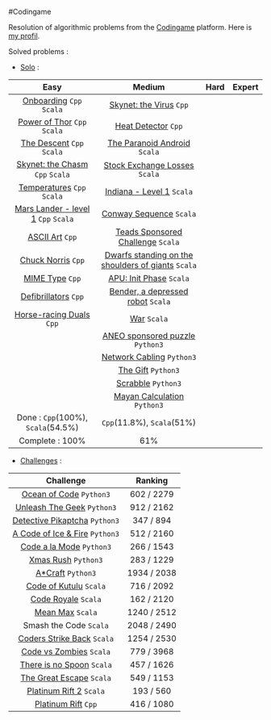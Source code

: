 #Codingame

Resolution of algorithmic problems from the [Codingame](http://www.codingame.com/) platform. Here is [my profil](https://www.codingame.com/profile/4cce36f2012969a9a20ea8fdd0a2d8f8960365).

Solved problems :
- [Solo](src/single/) :

| Easy | Medium | Hard | Expert
| :---: | :---: | :---: | :---: |
[Onboarding](src/single/1.easy/scala/1.onBoarding.scala) `Cpp` `Scala` | [Skynet: the Virus](src/single/2.medium/cpp/2.skynetTheVirus.cpp) `Cpp` ||
[Power of Thor](src/single/1.easy/scala/2.powerOfThor.scala) `Cpp` `Scala` | [Heat Detector](src/single/2.medium/cpp/5.heatDetector.cpp) `Cpp` ||
[The Descent](src/single/1.easy/scala/3.theDescent.scala) `Cpp` `Scala` | [The Paranoid Android](src/single/2.medium/scala/6.theParanoidAndroid.scala) `Scala`||
[Skynet: the Chasm](src/single/1.easy/scala/4.skynetTheChasm.scala) `Cpp` `Scala` | [Stock Exchange Losses](src/single/2.medium/scala/7.stockExchangeLosses.scala) `Scala`||
[Temperatures](src/single/1.easy/scala/5.temperatures.scala) `Cpp` `Scala` | [Indiana - Level 1](src/single/2.medium/scala/8.indiana_level1.scala) `Scala`||
[Mars Lander - level 1](src/single/1.easy/scala/6.marsLander_level1.scala) `Cpp` `Scala` | [Conway Sequence](src/single/2.medium/scala/10.conwaySequence.scala) `Scala` ||
[ASCII Art](src/single/1.easy/cpp/7.asciiArt.cpp) `Cpp` | [Teads Sponsored Challenge](src/challenge/scala/2.teads_finalVersion.scala) `Scala` ||
[Chuck Norris](src/single/1.easy/cpp/8.chuckNorris.cpp) `Cpp` | [Dwarfs standing on the shoulders of giants](src/single/2.medium/scala/12.dwarfsStandingOnTheShouldersOfGiants.scala) `Scala` ||
[MIME Type](src/single/1.easy/cpp/9.mime_type.cpp) `Cpp` | [APU: Init Phase](src/single/2.medium/scala/1.APU_initPhase.scala) `Scala` ||
[Defibrillators](src/single/1.easy/cpp/10.defibrillators.cpp) `Cpp` | [Bender, a depressed robot](src/single/2.medium/scala/13.benderADepressedRobot.scala) `Scala`||
[Horse-racing Duals](src/single/1.easy/cpp/11.horse_racing_duals.cpp) `Cpp` | [War](src/single/2.medium/scala/15.war.scala) `Scala` ||
[]()| [ANEO sponsored puzzle](src/single/2.medium/scala/15.war.scala) `Python3` ||
[]()| [Network Cabling](src/single/2.medium/python/network_cabling/app.py) `Python3` ||
[]()| [The Gift](src/single/2.medium/python/the_gift/app.py) `Python3` ||
[]()| [Scrabble](src/single/2.medium/python/scrabble/app.py) `Python3` ||
[]()| [Mayan Calculation](src/single/2.medium/python/mayan_calculation/app.py) `Python3` ||
Done : `Cpp`(100%), `Scala`(54.5%) | `Cpp`(11.8%), `Scala`(51%) ||
Complete : 100% | 61% ||


- [Challenges](src/challenge) :

Challenge | Ranking
| :---: | :---:|
[Ocean of Code](src/challenge/python/ocean-of-code) `Python3` | 602 / 2279
[Unleash The Geek](src/challenge/python/unleash-the-geek) `Python3` | 912 / 2162
[Detective Pikaptcha](src/challenge/python/detective-pikaptcha) `Python3` | 347 / 894
[A Code of Ice & Fire](src/challenge/python/a-code-of-ice-fire/app.py) `Python3` | 512 / 2160
[Code a la Mode](src/challenge/python/code-a-la-mode/app.py) `Python3` | 266 / 1543
[Xmas Rush](src/challenge/python/xmas-rush/app.py) `Python3` | 283 / 1229
[A*Craft](src/challenge/python/starcraft/app.py) `Python3` | 1934 / 2038
[Code of Kutulu](src/challenge/scala/9.codeOfKutulu) `Scala` | 716 / 2092
[Code Royale](src/challenge/scala/8.codeRoyale) `Scala` | 162 / 2120
[Mean Max](src/challenge/scala/7.meanMax) `Scala` | 1240 / 2512
Smash the Code `Scala` | 2048 / 2490
[Coders Strike Back](src/challenge/scala/6.codersStrikeBack) `Scala` | 1254 / 2530
[Code vs Zombies](src/challenge/scala/5.codeVSzombies) `Scala` | 779 / 3968
[There is no Spoon](src/challenge/scala/4.thereIsNoSpoon) `Scala` | 457 / 1626
[The Great Escape](src/challenge/scala/3.theGreatEscape.scala) `Scala` | 549 / 1153
[Platinum Rift 2](src/challenge/scala/1.platinumRift.scala) `Scala` | 193 / 560
[Platinum Rift](src/challenge/cpp/1.platinumRift.cpp) `Cpp` | 416 / 1080
